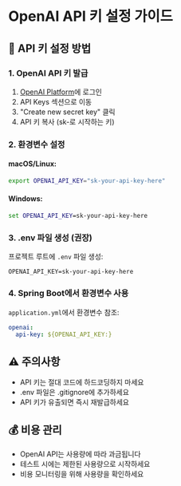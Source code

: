 # OpenAI API 키 설정 가이드

## 🔑 API 키 설정 방법

### 1. OpenAI API 키 발급
1. [OpenAI Platform](https://platform.openai.com/)에 로그인
2. API Keys 섹션으로 이동
3. "Create new secret key" 클릭
4. API 키 복사 (sk-로 시작하는 키)

### 2. 환경변수 설정

#### macOS/Linux:
```bash
export OPENAI_API_KEY="sk-your-api-key-here"
```

#### Windows:
```cmd
set OPENAI_API_KEY=sk-your-api-key-here
```

### 3. .env 파일 생성 (권장)
프로젝트 루트에 `.env` 파일 생성:
```
OPENAI_API_KEY=sk-your-api-key-here
```

### 4. Spring Boot에서 환경변수 사용
`application.yml`에서 환경변수 참조:
```yaml
openai:
  api-key: ${OPENAI_API_KEY:}
```

## ⚠️ 주의사항
- API 키는 절대 코드에 하드코딩하지 마세요
- .env 파일은 .gitignore에 추가하세요
- API 키가 유출되면 즉시 재발급하세요

## 💰 비용 관리
- OpenAI API는 사용량에 따라 과금됩니다
- 테스트 시에는 제한된 사용량으로 시작하세요
- 비용 모니터링을 위해 사용량을 확인하세요


